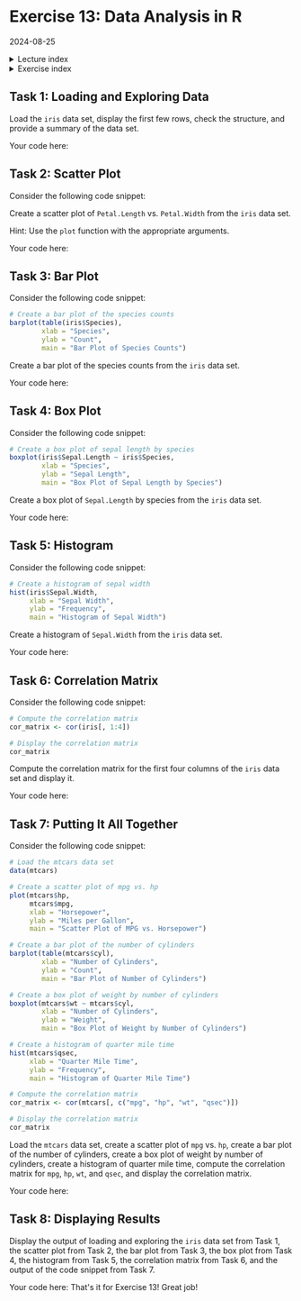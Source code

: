# Exercise 13: Data Analysis in R
2024-08-25

<!--html_preserve--><details>
  <summary>Lecture index</summary>

- [Lecture 1: Introduction to R](/lectures/lecture_01/lecture_01.md)
- [Lecture 2: Objects, Data Types, and Variables in R](/lectures/lecture_02/lecture_02.md)
- [Lecture 3: Arithmetic Operations in R](/lectures/lecture_03/lecture_03.md)
- [Lecture 4: Comparison and Logical Operators in R](/lectures/lecture_04/lecture_04.md)
- [Lecture 5: Vectors in R](/lectures/lecture_05/lecture_05.md)
- [Lecture 6: List in R](/lectures/lecture_06/lecture_06.md)
- [Lecture 7: Matrices in R](/lectures/lecture_07/lecture_07.md)
- [Lecture 8: Data Frames in R](/lectures/lecture_08/lecture_08.md)
- [Lecture 9: Functions in R](/lectures/lecture_09/lecture_09.md)
- [Lecture 10: Indexing using Logical Vectors in R](/lectures/lecture_10/lecture_10.md)
- [Lecture 11: Factors in R](/lectures/lecture_11/lecture_11.md)
- [Lecture 12: Control Structures in R](/lectures/lecture_12/lecture_12.md)
- [Lecture 13: A real-world example of using R for data analysis](/lectures/lecture_13/lecture_13.md)

</details><!--/html_preserve--><!--html_preserve--><details>
  <summary>Exercise index</summary>

  - [Exercise 1: Introduction to R](/exercises/exercise_01/exercise_01.md)
  - [Exercise 1 Solutions: Introduction to R](/exercises/exercise_01/exercise_01_solutions.md)
  - [Exercise 2: Objects, Data Types, and Variables in R](/exercises/exercise_02/exercise_02.md)
  - [Exercise 2 Solutions: Objects, Data Types, and Variables in R](/exercises/exercise_02/exercise_02_solutions.md)
  - [Exercise 3: Arithmetic Operations in R](/exercises/exercise_03/exercise_03.md)
  - [Exercise 3 Solutions: Arithmetic Operations in R](/exercises/exercise_03/exercise_03_solutions.md)
  - [Exercise 4: Comparison and Logical Operators in R](/exercises/exercise_04/exercise_04.md)
  - [Exercise 4 Solutions: Comparison and Logical Operators in R](/exercises/exercise_04/exercise_04_solutions.md)
  - [Exercise 5: Vectors in R](/exercises/exercise_05/exercise_05.md)
  - [Exercise 5 Solutions: Vectors in R](/exercises/exercise_05/exercise_05_solutions.md)
  - [Exercise 6: List in R](/exercises/exercise_06/exercise_06.md)
  - [Exercise 6 Solutions: List in R](/exercises/exercise_06/exercise_06_solutions.md)
  - [Exercise 7: Matrices in R](/exercises/exercise_07/exercise_07.md)
  - [Exercise 7 Solutions: Matrices in R](/exercises/exercise_07/exercise_07_solutions.md)
  - [Exercise 8: Data Frames in R](/exercises/exercise_08/exercise_08.md)
  - [Exercise 8 Solutions: Data Frames in R](/exercises/exercise_08/exercise_08_solutions.md)
  - [Exercise 9: Functions in R](/exercises/exercise_09/exercise_09.md)
  - [Exercise 9 Solutions: Functions in R](/exercises/exercise_09/exercise_09_solutions.md)
  - [Exercise 10: Indexing using Logical Vectors in R](/exercises/exercise_10/exercise_10.md)
  - [Exercise 10 Solutions: Indexing using Logical Vectors in R](/exercises/exercise_10/exercise_10_solutions.md)
  - [Exercise 11: Factors in R](/exercises/exercise_11/exercise_11.md)
  - [Exercise 11 Solutions: Factors in R](/exercises/exercise_11/exercise_11_solutions.md)
  - [Exercise 12: Control Structures in R](/exercises/exercise_12/exercise_12.md)
  - [Exercise 12 Solutions: Control Structures in R](/exercises/exercise_12/exercise_12_solutions.md)
  - [Exercise 13: A real-world example of using R for data analysis](/exercises/exercise_13/exercise_13.md)
  - [Exercise 13 Solutions: A real-world example of using R for data
  analysis](/exercises/exercise_13/exercise_13_solutions.md)

</details><!--/html_preserve-->



## Task 1: Loading and Exploring Data


Load the `iris` data set, display the first few rows, check the structure,
and provide a summary of the data set.

Your code here:
## Task 2: Scatter Plot

Consider the following code snippet:


Create a scatter plot of `Petal.Length` vs. `Petal.Width` from the `iris`
data set.

Hint: Use the `plot` function with the appropriate arguments.

Your code here:
## Task 3: Bar Plot

Consider the following code snippet:

```r
# Create a bar plot of the species counts
barplot(table(iris$Species),
        xlab = "Species",
        ylab = "Count",
        main = "Bar Plot of Species Counts")
```

Create a bar plot of the species counts from the `iris` data set.

Your code here:
## Task 4: Box Plot

Consider the following code snippet:

```r
# Create a box plot of sepal length by species
boxplot(iris$Sepal.Length ~ iris$Species,
        xlab = "Species",
        ylab = "Sepal Length",
        main = "Box Plot of Sepal Length by Species")
```

Create a box plot of `Sepal.Length` by species from the `iris` data set.

Your code here:
## Task 5: Histogram

Consider the following code snippet:

```r
# Create a histogram of sepal width
hist(iris$Sepal.Width,
     xlab = "Sepal Width",
     ylab = "Frequency",
     main = "Histogram of Sepal Width")
```

Create a histogram of `Sepal.Width` from the `iris` data set.

Your code here:
## Task 6: Correlation Matrix

Consider the following code snippet:

```r
# Compute the correlation matrix
cor_matrix <- cor(iris[, 1:4])

# Display the correlation matrix
cor_matrix
```

Compute the correlation matrix for the first four columns of the `iris` data
set and display it.

Your code here:
## Task 7: Putting It All Together

Consider the following code snippet:

```r
# Load the mtcars data set
data(mtcars)

# Create a scatter plot of mpg vs. hp
plot(mtcars$hp,
     mtcars$mpg,
     xlab = "Horsepower",
     ylab = "Miles per Gallon",
     main = "Scatter Plot of MPG vs. Horsepower")

# Create a bar plot of the number of cylinders
barplot(table(mtcars$cyl),
        xlab = "Number of Cylinders",
        ylab = "Count",
        main = "Bar Plot of Number of Cylinders")

# Create a box plot of weight by number of cylinders
boxplot(mtcars$wt ~ mtcars$cyl,
        xlab = "Number of Cylinders",
        ylab = "Weight",
        main = "Box Plot of Weight by Number of Cylinders")

# Create a histogram of quarter mile time
hist(mtcars$qsec,
     xlab = "Quarter Mile Time",
     ylab = "Frequency",
     main = "Histogram of Quarter Mile Time")

# Compute the correlation matrix
cor_matrix <- cor(mtcars[, c("mpg", "hp", "wt", "qsec")])

# Display the correlation matrix
cor_matrix
```

Load the `mtcars` data set, create a scatter plot of `mpg` vs. `hp`, create a
bar plot of the number of cylinders, create a box plot of weight by number of
cylinders, create a histogram of quarter mile time, compute the correlation
matrix for `mpg`, `hp`, `wt`, and `qsec`, and display the correlation matrix.

Your code here:
## Task 8: Displaying Results

Display the output of loading and exploring the `iris` data set from Task 1,
the scatter plot from Task 2, the bar plot from Task 3, the box plot from
Task 4, the histogram from Task 5, the correlation matrix from Task 6, and
the output of the code snippet from Task 7.

Your code here:
That's it for Exercise 13! Great job!
